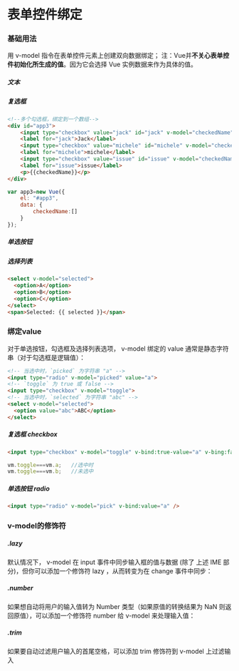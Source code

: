 # 表单控件绑定
### 基础用法
用 v-model 指令在表单控件元素上创建双向数据绑定；
注：Vue并**不关心表单控件初始化所生成的值**。因为它会选择 Vue 实例数据来作为具体的值。
##### 文本
##### 复选框
````html
<!--多个勾选框，绑定到一个数组-->
<div id="app3">
    <input type="checkbox" value="jack" id="jack" v-model="checkedName" />
    <label for="jack">Jack</label>
    <input type="checkbox" value="michele" id="michele" v-model="checkedName" />
    <label for="michele">michele</label>
    <input type="checkbox" value="issue" id="issue" v-model="checkedName" />
    <label for="issue">issue</label>
    <p>{{checkedName}}</p>
</div>
````
````javascript
var app3=new Vue({
    el: "#app3",
    data: {
        checkedName:[]
    }
});
````
##### 单选按钮
##### 选择列表
````html
<select v-model="selected">
  <option>A</option>
  <option>B</option>
  <option>C</option>
</select>
<span>Selected: {{ selected }}</span>
````
### 绑定value
对于单选按钮，勾选框及选择列表选项， v-model 绑定的 value 通常是静态字符串（对于勾选框是逻辑值）：
````html
<!-- 当选中时，`picked` 为字符串 "a" -->
<input type="radio" v-model="picked" value="a">
<!-- `toggle` 为 true 或 false -->
<input type="checkbox" v-model="toggle">
<!-- 当选中时，`selected` 为字符串 "abc" -->
<select v-model="selected">
  <option value="abc">ABC</option>
</select>
````
##### 复选框 checkbox
````html
<input type="checkbox" v-model="toggle" v-bind:true-value="a" v-bing:false-value:"b" />
````
````javascript
vm.toggle===vm.a;   //选中时
vm.toggle===vm.b;   //未选中
````
##### 单选按钮 radio
````html
<input type="radio" v-model="pick" v-bind:value="a" />
````
### v-model的修饰符
##### .lazy
默认情况下， v-model 在 input 事件中同步输入框的值与数据 (除了 上述 IME 部分)，但你可以添加一个修饰符 lazy ，从而转变为在 change 事件中同步：
##### .number
如果想自动将用户的输入值转为 Number 类型（如果原值的转换结果为 NaN 则返回原值），可以添加一个修饰符 number 给 v-model 来处理输入值：
##### .trim
如果要自动过滤用户输入的首尾空格，可以添加 trim 修饰符到 v-model 上过滤输入